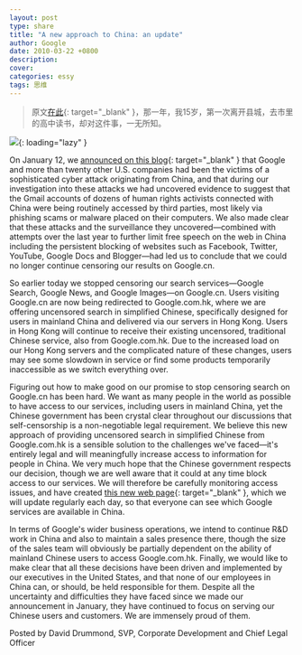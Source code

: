 ```yaml
---
layout: post
type: share
title: "A new approach to China: an update"
author: Google
date: 2010-03-22 +0800
description: 
cover: 
categories: essy
tags: 思维
---
```


> 原文[在此](https://googleblog.blogspot.com/2010/03/new-approach-to-china-update.html){: target="_blank" }，那一年，我15岁，第一次离开县城，去市里的高中读书，却对这件事，一无所知。

![](https://apqx.oss-cn-hangzhou.aliyuncs.com/blog/pic/google_quite_china.jpg){: loading="lazy" }

On January 12, we [announced on this blog](http://googleblog.blogspot.com/2010/01/new-approach-to-china.html){: target="_blank" } that Google and more than twenty other U.S. companies had been the victims of a sophisticated cyber attack originating from China, and that during our investigation into these attacks we had uncovered evidence to suggest that the Gmail accounts of dozens of human rights activists connected with China were being routinely accessed by third parties, most likely via phishing scams or malware placed on their computers. We also made clear that these attacks and the surveillance they uncovered—combined with attempts over the last year to further limit free speech on the web in China including the persistent blocking of websites such as Facebook, Twitter, YouTube, Google Docs and Blogger—had led us to conclude that we could no longer continue censoring our results on Google.cn.

So earlier today we stopped censoring our search services—Google Search, Google News, and Google Images—on Google.cn. Users visiting Google.cn are now being redirected to Google.com.hk, where we are offering uncensored search in simplified Chinese, specifically designed for users in mainland China and delivered via our servers in Hong Kong. Users in Hong Kong will continue to receive their existing uncensored, traditional Chinese service, also from Google.com.hk. Due to the increased load on our Hong Kong servers and the complicated nature of these changes, users may see some slowdown in service or find some products temporarily inaccessible as we switch everything over.

Figuring out how to make good on our promise to stop censoring search on Google.cn has been hard. We want as many people in the world as possible to have access to our services, including users in mainland China, yet the Chinese government has been crystal clear throughout our discussions that self-censorship is a non-negotiable legal requirement. We believe this new approach of providing uncensored search in simplified Chinese from Google.com.hk is a sensible solution to the challenges we've faced—it's entirely legal and will meaningfully increase access to information for people in China. We very much hope that the Chinese government respects our decision, though we are well aware that it could at any time block access to our services. We will therefore be carefully monitoring access issues, and have created [this new web page](https://www.google.com/prc/report.html#hl=en){: target="_blank" }, which we will update regularly each day, so that everyone can see which Google services are available in China.

In terms of Google's wider business operations, we intend to continue R&D work in China and also to maintain a sales presence there, though the size of the sales team will obviously be partially dependent on the ability of mainland Chinese users to access Google.com.hk. Finally, we would like to make clear that all these decisions have been driven and implemented by our executives in the United States, and that none of our employees in China can, or should, be held responsible for them. Despite all the uncertainty and difficulties they have faced since we made our announcement in January, they have continued to focus on serving our Chinese users and customers. We are immensely proud of them.

Posted by David Drummond, SVP, Corporate Development and Chief Legal Officer